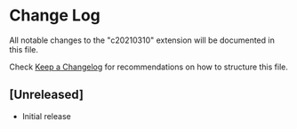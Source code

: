 # Change Log

All notable changes to the "c20210310" extension will be documented in this file.

Check [Keep a Changelog](http://keepachangelog.com/) for recommendations on how to structure this file.

## [Unreleased]

- Initial release